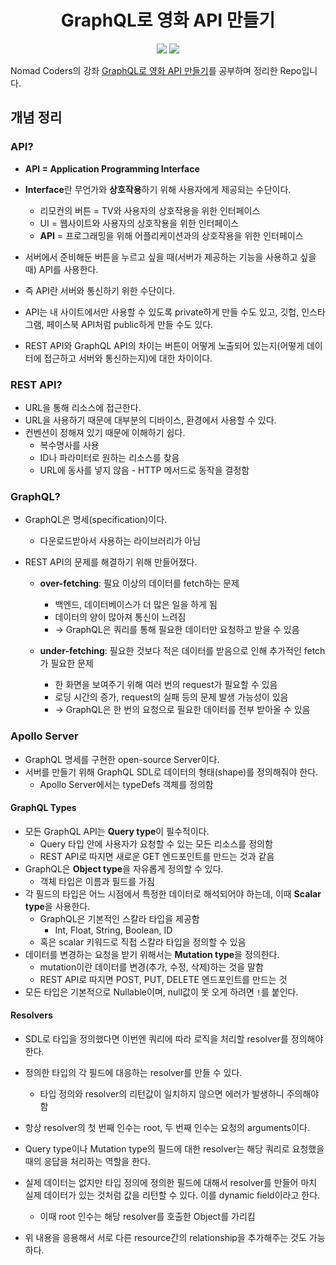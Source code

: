 <h1 align="center">GraphQL로 영화 API 만들기</h1>

<p align="center">
<img src="https://img.shields.io/badge/-GraphQL-brightgreen" />
<img src="https://img.shields.io/badge/-Apollo Server-brightgreen" />
</p>

Nomad Coders의 강좌 [GraphQL로 영화 API 만들기](https://nomadcoders.co/graphql-for-beginners)를 공부하며 정리한 Repo입니다.

## 개념 정리

### API?

- **API = Application Programming Interface**

- **Interface**란 무언가와 **상호작용**하기 위해 사용자에게 제공되는 수단이다.
  - 리모컨의 버튼 = TV와 사용자의 상호작용을 위한 인터페이스
  - UI = 웹사이트와 사용자의 상호작용을 위한 인터페이스
  - **API** = 프로그래밍을 위해 어플리케이션과의 상호작용을 위한 인터페이스
- 서버에서 준비해둔 버튼을 누르고 싶을 때(서버가 제공하는 기능을 사용하고 싶을 때) API를 사용한다.
- 즉 API란 서버와 통신하기 위한 수단이다.
- API는 내 사이트에서만 사용할 수 있도록 private하게 만들 수도 있고, 깃헙, 인스타그램, 페이스북 API처럼 public하게 만들 수도 있다.
- REST API와 GraphQL API의 차이는 버튼이 어떻게 노출되어 있는지(어떻게 데이터에 접근하고 서버와 통신하는지)에 대한 차이이다.

### REST API?

- URL을 통해 리소스에 접근한다.
- URL을 사용하기 때문에 대부분의 디바이스, 환경에서 사용할 수 있다.
- 컨벤션이 정해져 있기 때문에 이해하기 쉽다.
  - 복수명사를 사용
  - ID나 파라미터로 원하는 리소스를 찾음
  - URL에 동사를 넣지 않음 - HTTP 메서드로 동작을 결정함

### GraphQL?

- GraphQL은 명세(specification)이다.
  - 다운로드받아서 사용하는 라이브러리가 아님

- REST API의 문제를 해결하기 위해 만들어졌다.

  - **over-fetching**: 필요 이상의 데이터를 fetch하는 문제
    - 백엔드, 데이터베이스가 더 많은 일을 하게 됨
    - 데이터의 양이 많아져 통신이 느려짐
    - → GraphQL은 쿼리를 통해 필요한 데이터만 요청하고 받을 수 있음

  - **under-fetching**: 필요한 것보다 적은 데이터를 받음으로 인해 추가적인 fetch가 필요한 문제
    - 한 화면을 보여주기 위해 여러 번의 request가 필요할 수 있음
    - 로딩 시간의 증가, request의 실패 등의 문제 발생 가능성이 있음
    - → GraphQL은 한 번의 요청으로 필요한 데이터를 전부 받아올 수 있음

### Apollo Server

- GraphQL 명세를 구현한 open-source Server이다.
- 서버를 만들기 위해 GraphQL SDL로 데이터의 형태(shape)를 정의해줘야 한다.
  - Apollo Server에서는 typeDefs 객체를 정의함

#### GraphQL Types

- 모든 GraphQL API는 **Query type**이 필수적이다.
  - Query 타입 안에 사용자가 요청할 수 있는 모든 리소스를 정의함
  - REST API로 따지면 새로운 GET 엔드포인트를 만드는 것과 같음
- GraphQL은 **Object type**을 자유롭게 정의할 수 있다.
  - 객체 타입은 이름과 필드를 가짐
- 각 필드의 타입은 어느 시점에서 특정한 데이터로 해석되어야 하는데, 이때 **Scalar type**을 사용한다.
  - GraphQL은 기본적인 스칼라 타입을 제공함
    - Int, Float, String, Boolean, ID
  - 혹은 scalar 키워드로 직접 스칼라 타입을 정의할 수 있음
- 데이터를 변경하는 요청을 받기 위해서는 **Mutation type**을 정의한다.
  - mutation이란 데이터를 변경(추가, 수정, 삭제)하는 것을 말함
  - REST API로 따지면 POST, PUT, DELETE 엔드포인트를 만드는 것
- 모든 타입은 기본적으로 Nullable이며, null값이 못 오게 하려면 `!`를 붙인다.

#### Resolvers

- SDL로 타입을 정의했다면 이번엔 쿼리에 따라 로직을 처리할 resolver를 정의해야 한다.
- 정의한 타입의 각 필드에 대응하는 resolver를 만들 수 있다.
  - 타입 정의와 resolver의 리턴값이 일치하지 않으면 에러가 발생하니 주의해야 함
- 항상 resolver의 첫 번째 인수는 root, 두 번째 인수는 요청의 arguments이다.
- Query type이나 Mutation type의 필드에 대한 resolver는 해당 쿼리로 요청했을 때의 응답을 처리하는 역할을 한다.
- 실제 데이터는 없지만 타입 정의에 정의한 필드에 대해서 resolver를 만들어 마치 실제 데이터가 있는 것처럼 값을 리턴할 수 있다. 이를 dynamic field이라고 한다.
  - 이때 root 인수는 해당 resolver를 호출한 Object를 가리킴

- 위 내용을 응용해서 서로 다른 resource간의 relationship을 추가해주는 것도 가능하다.

